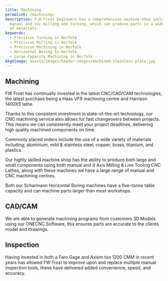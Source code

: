 ```yaml
---
title: Machining
permalink: /machining/
description: F.W.Frost Engineers has a comprehensive machine shop including
  manual and cnc milling and turning, which can produce parts in a wide variety
  of materials.
keywords:
  - Precision Turning in Norfolk
  - Precision Milling in Norfolk
  - Precision Machining in Norfolk
  - Horizontal Boring In Norfolk
  - Large Capacity Machining in Norfolk
bkgdimage: assets/images/header-images/machined-stainless-plate.jpg
---
```

## Machining

FW Frost has continually invested in the latest CNC/CAD/CAM technologies, the latest purchase being a Haas VF9 machining centre and Harrison 1400XS lathe.

Thanks to this consistent investment in state-of-the-art technology, our CNC machining service also allows for fast changeovers between projects. This means we can consistently meet your project deadlines, delivering high quality machined components on time.

Commonly placed orders include the use of a wide variety of materials including; aluminium, mild & stainless steel, copper, brass, titanium, and plastics.

Our highly skilled machine shop has the ability to produce both large and small components using both manual and 4 Axis Milling & Live Tooling CNC Lathes, along with these machines we have a large range of manual and CNC machining centres.

Both our Scharmann Horizontal Boring machines have a five-tonne table capacity and can machine parts larger than most workshops.

## CAD/CAM

We are able to generate machining programs from customers 3D Models using our ONECNC Software, this ensures parts are accurate to the clients model and drawings.

## Inspection

Having invested in both a Faro Gage and Axiom too 1200 CMM in recent years has allowed FW Frost to improve upon and replace multiple manual inspection tools, these have delivered added convenience, speed, and accuracy.